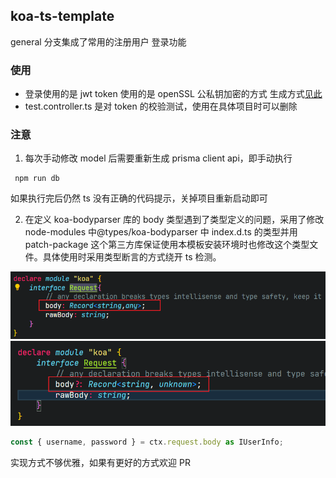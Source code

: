 ## koa-ts-template

general 分支集成了常用的注册用户 登录功能

### 使用

- 登录使用的是 jwt token 使用的是 openSSL 公私钥加密的方式 生成方式[见此](https://www.fzb.me/2015-1-15-openssl-rsa.html)
- test.controller.ts 是对 token 的校验测试，使用在具体项目时可以删除

### 注意

1. 每次手动修改 model 后需要重新生成 prisma client api，即手动执行

```
 npm run db
```

如果执行完后仍然 ts 没有正确的代码提示，关掉项目重新启动即可

2. 在定义 koa-bodyparser 库的 body 类型遇到了类型定义的问题，采用了修改 node-modules 中@types/koa-bodyparser 中 index.d.ts 的类型并用 patch-package 这个第三方库保证使用本模板安装环境时也修改这个类型文件。具体使用时采用类型断言的方式绕开 ts 检测。

![](./images/3.png)
![](./images/4.png)

```ts
const { username, password } = ctx.request.body as IUserInfo;
```

实现方式不够优雅，如果有更好的方式欢迎 PR
